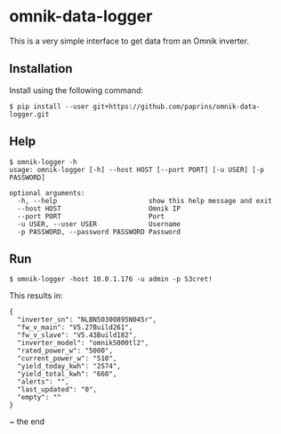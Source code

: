 # omnik-data-logger

This is a very simple interface to get data from an Omnik inverter.

## Installation

Install using the following command:
```
$ pip install --user git+https://github.com/paprins/omnik-data-logger.git
```

## Help
```
$ omnik-logger -h
usage: omnik-logger [-h] --host HOST [--port PORT] [-u USER] [-p PASSWORD]

optional arguments:
  -h, --help                       show this help message and exit
  --host HOST                      Omnik IP
  --port PORT                      Port
  -u USER, --user USER             Username
  -p PASSWORD, --password PASSWORD Password
```

## Run

```
$ omnik-logger -host 10.0.1.176 -u admin -p S3cret!
```

This results in:

```
{
  "inverter_sn": "NLBN50300895N045r",
  "fw_v_main": "V5.27Build261",
  "fw_v_slave": "V5.43Build182",
  "inverter_model": "omnik5000tl2",
  "rated_power_w": "5000",
  "current_power_w": "510",
  "yield_today_kwh": "2574",
  "yield_total_kwh": "660",
  "alerts": "",
  "last_updated": "0",
  "empty": ""
}
```

~ the end